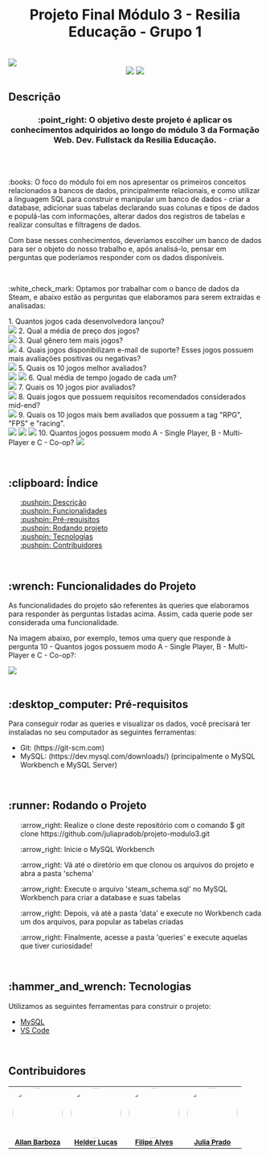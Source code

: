 <h1 align='center'> Projeto Final Módulo 3 - Resilia Educação - Grupo 1 </h1>
<br>

<img src='./img/imagemCapa.jpg'>

<div align='center'>
    <img src="https://img.shields.io/badge/MySQL-005C84?style=for-the-badge&logo=mysql&logoColor=white" />
    <img src="https://img.shields.io/badge/Steam-000000?style=for-the-badge&logo=steam&logoColor=white" />
</div>

<h2 id='descricao'> Descrição </h2>

<h3 align='center'>
    :point_right: O objetivo deste projeto é aplicar os conhecimentos adquiridos ao longo do módulo 3 da Formação Web. Dev. Fullstack da Resilia Educação.
</h3>
<br><br>

<p>
    :books: O foco do módulo foi em nos apresentar os primeiros conceitos relacionados a bancos de dados, principalmente relacionais, e como utilizar a linguagem SQL
    para construir e manipular um banco de dados - criar a database, adicionar suas tabelas declarando suas colunas e tipos de dados e populá-las com informações,         alterar dados dos registros de tabelas e realizar consultas e filtragens de dados.
</p>

<p>
    Com base nesses conhecimentos, deveríamos escolher um banco de dados para ser o objeto do nosso trabalho e, após analisá-lo, pensar em perguntas que 
    poderíamos responder com os dados disponíveis. 
</p>
<br>

<p> 
    :white_check_mark: Optamos por trabalhar com o banco de dados da Steam, e abaixo estão as perguntas que elaboramos para serem extraídas e analisadas:
</p>

<div>
    <p> 
      1. Quantos jogos cada desenvolvedora lançou? <br> <img src='./img/jogos_desenvolvedora.jpg'>
      2. Qual a média de preço dos jogos? <br> <img src='./img/média_preço.jpg'>
      3. Qual gênero tem mais jogos? <br> <img src='./img/genero_popular.jpg'>
      4. Quais jogos disponibilizam e-mail de suporte? Esses jogos possuem mais avaliações positivas ou negativas? <br> <img src='./img/top20_suporte.jpg'>
      5. Quais os 10 jogos melhor avaliados? <br> <img src='./img/top10_avaliacoes.jpg'> <img src='./img/avaliacoes_negativas_top10.jpg'>
      6. Qual média de tempo jogado de cada um? <br> <img src='./img/média_top10.jpg'>
      7. Quais os 10 jogos pior avaliados? <br> <img src='./img/top10_piores.jpg'>
      8. Quais jogos que possuem requisitos recomendados considerados mid-end? <br> <img src='./img/negativas_top10.jpg'>
      9. Quais os 10 jogos mais bem avaliados que possuem a tag "RPG", "FPS" e "racing". <br> <img src='./img/top10_rpg.jpg'> <img src='./img/top10_fps.jpg'> <img src='./img/top10_racing.jpg'>
      10. Quantos jogos possuem modo A - Single Player, B - Multi-Player e C - Co-op? <img src='./img/modos_jogo.jpg'>
    </p>
</div>
<br>

<div>
    <h2> :clipboard: Índice </h2>
    <ul>
        <a href='#descricao'> :pushpin: Descrição </a> <br>
        <a href='#funcionalidades'> :pushpin: Funcionalidades </a> <br>
        <a href='#preReqs'> :pushpin: Pré-requisitos </a> <br>
        <a href='#rodar'> :pushpin: Rodando projeto </a> <br>
        <a href='#tecnologias'> :pushpin: Tecnologias </a> <br>
        <a href='#contribuidores'> :pushpin: Contribuidores </a>
    </ul>
</div>
<br>

<h2 id='funcionalidades'> :wrench: Funcionalidades do Projeto </h2>

<p>
    As funcionalidades do projeto são referentes às queries que elaboramos para responder às perguntas listadas acima. Assim, cada querie pode ser considerada uma         funcionalidade.
</p> 

<div>
    <p>
        Na imagem abaixo, por exemplo, temos uma query que responde à pergunta 10 - Quantos jogos possuem modo A - Single Player, B - Multi-Player e C - Co-op?:
    </p>
    <img  src='./img/queryExemplo.PNG' />
</div>
<br>

<h2 id='preReqs'> :desktop_computer: Pré-requisitos </h2>

<div>
    <p>
        Para conseguir rodar as queries e visualizar os dados, você precisará ter instaladas no seu computador as seguintes ferramentas:
    </p>
    <ul>
        <li> Git: (https://git-scm.com) </li>
        <li> MySQL: (https://dev.mysql.com/downloads/) (principalmente o MySQL Workbench e MySQL Server) </li>
    </ul>
</div>
<br>

<h2 id='rodar'> :runner: Rodando o Projeto </h2>

<ul> 
    <p> :arrow_right: Realize o clone deste repositório com o comando $ git clone https://github.com/juliapradob/projeto-modulo3.git </p>
    <p> :arrow_right: Inicie o MySQL Workbench </p>
    <p> :arrow_right: Vá até o diretório em que clonou os arquivos do projeto e abra a pasta 'schema' </p>
    <p> :arrow_right: Execute o arquivo 'steam_schema.sql' no MySQL Workbench para criar a database e suas tabelas</p>
    <p> :arrow_right: Depois, vá até a pasta 'data' e execute no Workbench cada um dos arquivos, para popular as tabelas criadas </p>
    <p> :arrow_right: Finalmente, acesse a pasta 'queries' e execute aquelas que tiver curiosidade! </p>    
</ul>
<br>

<h2 id='tecnologias'> :hammer_and_wrench: Tecnologias </h2>

<p> Utilizamos as seguintes ferramentas para construir o projeto: </p>

- [MySQL](https://www.mysql.com/)
- [VS Code](https://code.visualstudio.com/)
<br>

<h2 id='contribuidores'> Contribuidores </h2>

<table align='center'>
    <tr>
        <td align="center">
            <img style="border-radius: 50%;" src="FOTOAQUI" width="100px;" alt=""/><br/>
            <sub>
                <b><a href='https://github.com/AllanBarbozaG'> Allan Barboza </a></b>
            </sub>
        </td>
        <td align="center">
            <img style="border-radius: 50%;" src="FOTOAQUI" width="100px;" alt=""/><br/>
            <sub>
                <b><a href='https://github.com/devhelderlrs'> Helder Lucas </a></b>
            </sub>
        </td>
        <td align="center">
            <img style="border-radius: 50%;" src="FOTOAQUI" width="100px;" alt=""/><br/>
            <sub>
                <b><a href='https://github.com/lipeqalves'> Filipe Alves </a></b>
            </sub>
        </td>
        <td align="center">
            <img style="border-radius: 50%;" src="FOTOAQUI" width="100px;" alt=""/><br/>
            <sub>
                <b><a href='https://github.com/juliapradob'> Julia Prado </a></b>
            </sub>
        </td>
    </tr>
</table>


